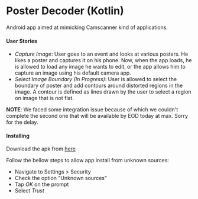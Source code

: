 # Poster Decoder (Kotlin)

Android app aimed at mimicking Camscanner kind of applications.

#### User Stories

* *Capture Image*: User goes to an event and looks at various posters. He likes a poster and captures it on his phone. Now, when the app loads, he is allowed to load any image he wants to edit, or the app allows him to capture an image using his default camera app.
* *Select Image Boundary (In Progress)*: User is allowed to select the boundary of poster and add contours around distorted regions in the image. A contour is defined as lines drawn by the user to select a region on image that is not flat.

**NOTE**: We faced some integration issue because of which we couldn't complete the second one that will be available by EOD today at max. Sorry for the delay.

#### Installing

Download the apk from [here](/assets/apks/app-release-unsigned.apk)

Follow the bellow steps to allow app install from unknown sources:
* Navigate to Settings > Security
* Check the option "Unknown sources"
* Tap *OK* on the prompt
* Select *Trust*
